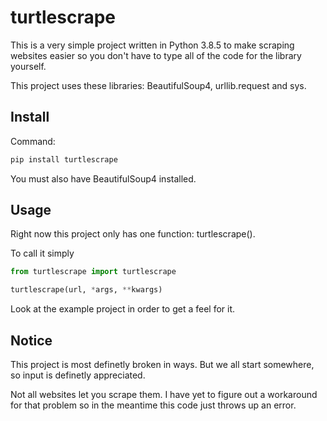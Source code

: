 # turtlescrape

This is a very simple project written in Python 3.8.5 to make scraping websites easier so you don't have to type all of the code for the library yourself.

This project uses these libraries: BeautifulSoup4, urllib.request and sys.

## Install
Command:
```sh
pip install turtlescrape
```
You must also have BeautifulSoup4 installed.

## Usage
Right now this project only has one function: turtlescrape().

To call it simply
```python
from turtlescrape import turtlescrape

turtlescrape(url, *args, **kwargs)
```
Look at the example project in order to get a feel for it.

## Notice
This project is most definetly broken in ways. But we all start somewhere, so input is definetly appreciated.

Not all websites let you scrape them. I have yet to figure out a workaround for that problem so in the meantime this code just throws up an error.
